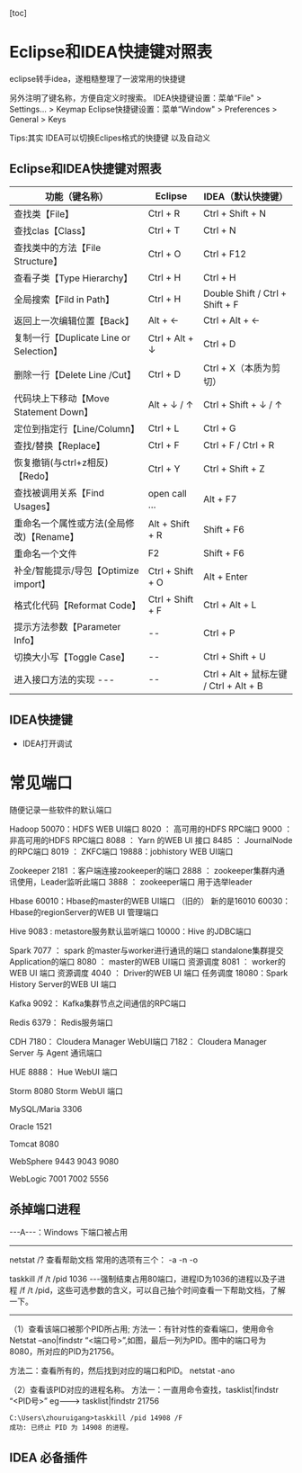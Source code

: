 [toc]

# Eclipse和IDEA快捷键对照表

eclipse转手idea，遂粗糙整理了一波常用的快捷键 

另外注明了键名称，方便自定义时搜索。
IDEA快捷键设置：菜单“File" > Settings… > Keymap
Eclipse快捷键设置：菜单“Window" > Preferences > General > Keys

Tips:其实 IDEA可以切换Eclipes格式的快捷键 以及自动义


## Eclipse和IDEA快捷键对照表

| 功能（键名称） | Eclipse  | IDEA（默认快捷键） |
| --- | --- | --- |                                                   	
| 查找类【File】                 	| Ctrl + R         | Ctrl + Shift + N
| 查找clas【Class】        		    | Ctrl + T         | Ctrl + N
| 查找类中的方法【File Structure】    | Ctrl + O	       | Ctrl + F12
| 查看子类【Type Hierarchy】			 | Ctrl + H         | Ctrl + H 
| 全局搜索【Fild in Path】			 | Ctrl + H	       | Double Shift / Ctrl + Shift + F
| 返回上一次编辑位置【Back】	             | Alt + ←	            | Ctrl + Alt + ←
| 复制一行【Duplicate Line or Selection】  | Ctrl + Alt + ↓	    | Ctrl + D
| 删除一行【Delete Line /Cut】             | Ctrl + D	        | Ctrl + X（本质为剪切）
| 代码块上下移动【Move Statement Down】     | Alt + ↓ / ↑	        | Ctrl + Shift + ↓ / ↑
| 定位到指定行【Line/Column】			      | Ctrl + L	        | Ctrl + G
| 查找/替换【Replace】	 		          | Ctrl + F	        | Ctrl + F / Ctrl + R
| 恢复撤销(与ctrl+z相反)【Redo】 			  | Ctrl + Y	        | Ctrl + Shift + Z
| 查找被调用关系【Find Usages】			  |  open call …	    | Alt + F7
| 重命名一个属性或方法(全局修改)【Rename】   | Alt + Shift + R	    | Shift + F6
| 重命名一个文件                            | F2	                | Shift + F6
| 补全/智能提示/导包【Optimize import】     |	Ctrl + Shift + O    | Alt + Enter
| 格式化代码【Reformat Code】	              | Ctrl + Shift + F    | Ctrl + Alt + L
| 提示方法参数【Parameter Info】        |	--                   | Ctrl + P
| 切换大小写【Toggle Case】	        |	--                           | Ctrl + Shift + U
| 进入接口方法的实现 ---          |--              |Ctrl + Alt + 鼠标左键 / Ctrl + Alt + B


## IDEA快捷键
- IDEA打开调试

#  常见端口

   随便记录一些软件的默认端口

   Hadoop 50070：HDFS WEB UI端口 8020 ： 高可用的HDFS RPC端口 9000 ： 非高可用的HDFS RPC端口 8088 ： Yarn 的WEB UI 接口 8485 ： JournalNode 的RPC端口 8019 ： ZKFC端口 19888：jobhistory WEB UI端口

   Zookeeper 2181 ：客户端连接zookeeper的端口 2888 ： zookeeper集群内通讯使用，Leader监听此端口 3888 ： zookeeper端口 用于选举leader

   Hbase 60010：Hbase的master的WEB UI端口 （旧的） 新的是16010 60030：Hbase的regionServer的WEB UI 管理端口

   Hive 9083 : metastore服务默认监听端口 10000：Hive 的JDBC端口

   Spark 7077 ： spark 的master与worker进行通讯的端口 standalone集群提交Application的端口 8080 ： master的WEB UI端口 资源调度 8081 ： worker的WEB UI 端口 资源调度 4040 ： Driver的WEB UI 端口 任务调度 18080：Spark History Server的WEB UI 端口

   Kafka 9092： Kafka集群节点之间通信的RPC端口

   Redis 6379： Redis服务端口

   CDH 7180： Cloudera Manager WebUI端口 7182： Cloudera Manager Server 与 Agent 通讯端口

   HUE 8888： Hue WebUI 端口

   Storm 8080 Storm WebUI 端口

   MySQL/Maria 3306

   Oracle 1521

   Tomcat 8080

   WebSphere 9443 9043 9080

   WebLogic 7001 7002 5556


## 杀掉端口进程

---A---：Windows 下端口被占用

------

netstat /? 查看帮助文档    常用的选项有三个： -a -n -o

taskkill /f /t /pid 1036 ---强制结束占用80端口，进程ID为1036的进程以及子进程
/f /t /pid，这些可选参数的含义，可以自己抽个时间查看一下帮助文档，了解一下。

------

（1）查看该端口被那个PID所占用;
    方法一：有针对性的查看端口，使用命令
        Netstat –ano|findstr “<端口号>”,如图，最后一列为PID。图中的端口号为8080，所对应的PID为21756。


   方法二：查看所有的，然后找到对应的端口和PID。 netstat -ano


（2）查看该PID对应的进程名称。
方法一：一直用命令查找，tasklist|findstr “<PID号>” eg---> tasklist|findstr 21756


    C:\Users\zhouruigang>taskkill /pid 14908 /F
    成功: 已终止 PID 为 14908 的进程。


## IDEA 必备插件
